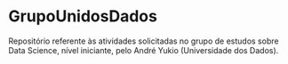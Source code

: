 # GrupoUnidosDados
Repositório referente às atividades solicitadas no grupo de estudos sobre Data Science, nível iniciante, pelo André Yukio (Universidade dos Dados).
